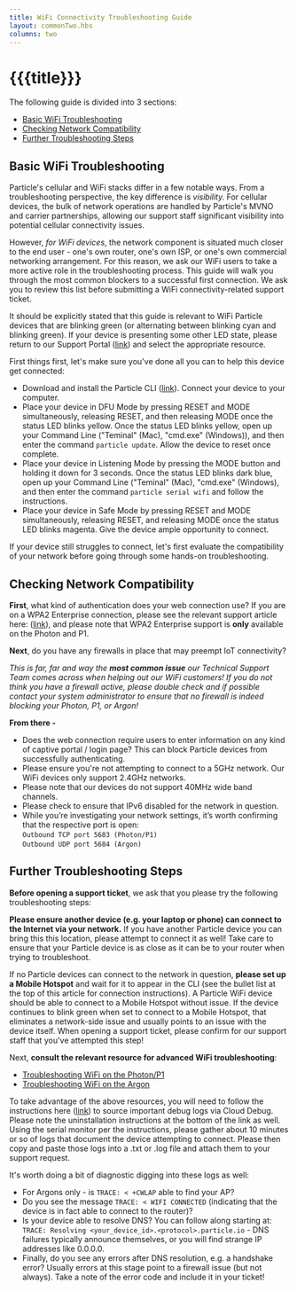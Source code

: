 ```yaml
---
title: WiFi Connectivity Troubleshooting Guide
layout: commonTwo.hbs
columns: two
---
```


# {{{title}}}
The following guide is divided into 3 sections:

* [Basic WiFi Troubleshooting](https://support.particle.io/hc/en-us/articles/360052621274#basic-wifi-troubleshooting)
* [Checking Network Compatibility](https://support.particle.io/hc/en-us/articles/360052621274#checking-network-compatibility)
* [Further Troubleshooting Steps](https://support.particle.io/hc/en-us/articles/360052621274#further-troubleshooting-steps)

## Basic WiFi Troubleshooting

Particle's cellular and WiFi stacks differ in a few notable ways. From a troubleshooting perspective, the key difference is _visibility._ For cellular devices, the bulk of network operations are handled by Particle's MVNO and carrier partnerships, allowing our support staff significant visibility into potential cellular connectivity issues. 

However, _for WiFi devices_, the network component is situated much closer to the end user - one's own router, one's own ISP, or one's own commercial networking arrangement. For this reason, we ask our WiFi users to take a more active role in the troubleshooting process. This guide will walk you through the most common blockers to a successful first connection. We ask you to review this list before submitting a WiFi connectivity-related support ticket.

It should be explicitly stated that this guide is relevant to WiFi Particle devices that are blinking green (or alternating between blinking cyan and blinking green). If your device is presenting some other LED state, please return to our Support Portal ([link](https://support.particle.io/hc/en-us)) and select the appropriate resource.

First things first, let's make sure you've done all you can to help this device get connected:

   * Download and install the Particle CLI ([link](https://docs.particle.io/tutorials/developer-tools/cli/)). Connect your device to your computer.
   * Place your device in DFU Mode by pressing RESET and MODE simultaneously, releasing RESET, and then releasing MODE once the status LED blinks yellow. Once the status LED blinks yellow, open up your Command Line ("Teminal" (Mac), "cmd.exe" (Windows)), and then enter the command `particle update`. Allow the device to reset once complete.
   * Place your device in Listening Mode by pressing the MODE button and holding it down for 3 seconds. Once the status LED blinks dark blue, open up your Command Line ("Teminal" (Mac), "cmd.exe" (Windows), and then enter the command `particle serial wifi` and follow the instructions.
   * Place your device in Safe Mode by pressing RESET and MODE simultaneously, releasing RESET, and releasing MODE once the status LED blinks magenta. Give the device ample opportunity to connect.

If your device still struggles to connect, let's first evaluate the compatibility of your network before going through some hands-on troubleshooting. 

## Checking Network Compatibility

**First**, what kind of authentication does your web connection use? If you are on a WPA2 Enterprise connection, please see the relevant support article here: ([link](https://support.particle.io/hc/en-us/articles/360039741153-WPA2-Enterprise-Setup)), and please note that WPA2 Enterprise support is **only** available on the Photon and P1.

**Next**, do you have any firewalls in place that may preempt IoT connectivity?

_This is far, far and way the **most common issue** our Technical Support Team comes across when helping out our WiFi customers! If you do not think you have a firewall active, please double check and if possible contact your system administrator to ensure that no firewall is indeed blocking your Photon, P1, or Argon!_

**From there -** 

   * Does the web connection require users to enter information on any kind of captive portal / login page? This can block Particle devices from successfully authenticating.
   * Please ensure you're not attempting to connect to a 5GHz network. Our WiFi devices only support 2.4GHz networks.
   * Please note that our devices do not support 40MHz wide band channels.
   * Please check to ensure that IPv6 disabled for the network in question.
   * While you’re investigating your network settings, it’s worth confirming that the respective port is open:  
   `Outbound TCP port 5683 (Photon/P1) `  
   `Outbound UDP port 5684 (Argon) `

## Further Troubleshooting Steps

**Before opening a support ticket**, we ask that you please try the following troubleshooting steps:

**Please ensure another device (e.g. your laptop or phone) can connect to the Internet via your network.** If you have another Particle device you can bring this this location, please attempt to connect it as well! Take care to ensure that your Particle device is as close as it can be to your router when trying to troubleshoot.

If no Particle devices can connect to the network in question, **please set up a Mobile Hotspot** and wait for it to appear in the CLI (see the bullet list at the top of this article for connection instructions). A Particle WiFi device should be able to connect to a Mobile Hotspot without issue. If the device continues to blink green when set to connect to a Mobile Hotspot, that eliminates a network-side issue and usually points to an issue with the device itself. When opening a support ticket, please confirm for our support staff that you've attempted this step!

Next, **consult the relevant resource for advanced WiFi troubleshooting**:

* [Troubleshooting WiFi on the Photon/P1](https://support.particle.io/hc/articles/1260800691709/)
* [Troubleshooting WiFi on the Argon](https://support.particle.io/hc/articles/1260800691709/)

To take advantage of the above resources, you will need to follow the instructions here ([link](https://github.com/particle-iot/cloud-debug)) to source important debug logs via Cloud Debug. Please note the uninstallation instructions at the bottom of the link as well. Using the serial monitor per the instructions, please gather about 10 minutes or so of logs that document the device attempting to connect. Please then copy and paste those logs into a .txt or .log file and attach them to your support request.

 It's worth doing a bit of diagnostic digging into these logs as well:

   * For Argons only - is `TRACE: < +CWLAP` able to find your AP?
   * Do you see the message `TRACE: < WIFI CONNECTED` (indicating that the device is in fact able to connect to the router)?
   * Is your device able to resolve DNS? You can follow along starting at: `TRACE: Resolving <your_device_id>.<protocol>.particle.io` \- DNS failures typically announce themselves, or you will find strange IP addresses like 0.0.0.0.
   * Finally, do you see any errors after DNS resolution, e.g. a handshake error? Usually errors at this stage point to a firewall issue (but not always). Take a note of the error code and include it in your ticket!
